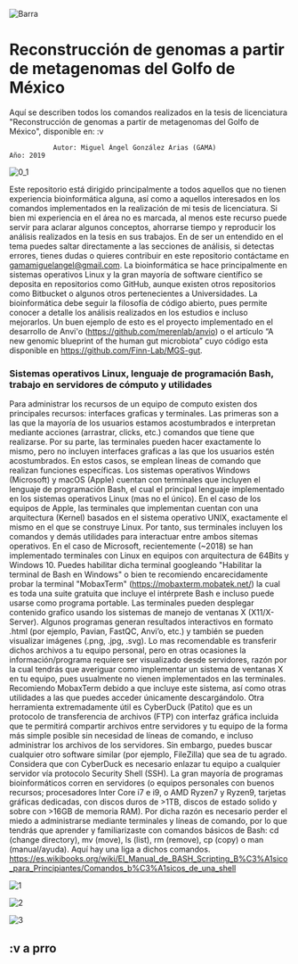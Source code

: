 ![Barra](https://user-images.githubusercontent.com/51969194/68169367-74d35c80-ff31-11e9-87e3-6dd06aa1737d.png)

# Reconstrucción de genomas a partir de metagenomas del Golfo de México
Aquí se describen todos los comandos realizados en la tesis de licenciatura "Reconstrucción de genomas a partir de metagenomas del Golfo de México", disponible en: :v

               Autor: Miguel Ángel González Arias (GAMA)                             Año: 2019
                    
                    
![0_1](https://user-images.githubusercontent.com/51969194/68175336-7e1af400-ff46-11e9-9d40-f3f6bf402ca3.png)

Este repositorio está dirigido principalmente a todos aquellos que no tienen experiencia bioinformática alguna, así como a aquellos interesados en los comandos implementados en la realización de mi tesis de licenciatura. Si bien mi experiencia en el área no es marcada, al menos este recurso puede servir para aclarar algunos conceptos, ahorrarse tiempo y reproducir los análisis realizados en la tesis en sus trabajos. En de ser un entendido en el tema puedes saltar directamente a las secciones de análisis, si detectas errores, tienes dudas o quieres contribuir en este repositorio contáctame en gamamiguelangel@gmail.com.
La bioinformática se hace principalmente en sistemas operativos Linux y la gran mayoría de software científico se deposita en repositorios como GitHub, aunque existen otros repositorios como Bitbucket o algunos otros pertenecientes a Universidades. La bioinformática debe seguir la filosofía de código abierto, pues permite conocer a detalle los análisis realizados en los estudios e incluso mejorarlos. Un buen ejemplo de esto es el proyecto implementado en el desarrollo de Anvi'o (https://github.com/merenlab/anvio) o el artículo “A new genomic blueprint of the human gut microbiota” cuyo código esta disponible en https://github.com/Finn-Lab/MGS-gut. 

### Sistemas operativos Linux, lenguaje de programación Bash, trabajo en servidores de cómputo y utilidades 
Para administrar los recursos de un equipo de computo existen dos principales recursos: interfaces graficas y terminales. Las primeras son a las que la mayoría de los usuarios estamos acostumbrados e interpretan mediante acciones (arrastrar, clicks, etc.) comandos que tiene que realizarse. Por su parte, las terminales pueden hacer exactamente lo mismo, pero no incluyen interfaces graficas a las que los usuarios estén acostumbrados. En estos casos, se emplean líneas de comando que realizan funciones específicas. 
Los sistemas operativos Windows (Microsoft) y macOS (Apple) cuentan con terminales que incluyen el lenguaje de programación Bash, el cual el principal lenguaje implementado en los sistemas operativos Linux (mas no el único). En el caso de los equipos de Apple, las terminales que implementan cuentan con una arquitectura (Kernel) basados en el sistema operativo UNIX, exactamente el mismo en el que se construye Linux. Por tanto, sus terminales incluyen los comandos y demás utilidades para interactuar entre ambos sitemas operativos. En el caso de Microsoft, recientemente (~2018) se han implementado terminales con Linux en equipos con arquitectura de 64Bits y Windows 10. Puedes habilitar dicha terminal googleando "Habilitar la terminal de Bash en Windows" o bien te recomiendo encarecidamente probar la terminal "MobaxTerm" (https://mobaxterm.mobatek.net/) la cual es toda una suite gratuita que incluye el intérprete Bash e incluso puede usarse como programa portable. 
Las terminales pueden desplegar contenido grafico usando los sistemas de manejo de ventanas X (X11/X-Server). Algunos programas generan resultados interactivos en formato .html (por ejemplo, Pavian, FastQC, Anvi’o, etc.) y también se pueden visualizar imágenes (.png, .jpg, .svg). Lo mas recomendable es transferir dichos archivos a tu equipo personal, pero en otras ocasiones la información/programa requiere ser visualizado desde servidores, razón por la cual tendrás que averiguar como implementar un sistema de ventanas X en tu equipo, pues usualmente no vienen implementados en las terminales. Recomiendo MobaxTerm debido a que incluye este sistema, así como otras utilidades a las que puedes acceder únicamente descargándolo. 
Otra herramienta extremadamente útil es CyberDuck (Patito) que es un protocolo de transferencia de archivos (FTP) con interfaz gráfica incluida que te permitirá compartir archivos entre servidores y tu equipo de la forma más simple posible sin necesidad de líneas de comando, e incluso administrar los archivos de los servidores. Sin embargo, puedes buscar cualquier otro software similar (por ejemplo, FileZilla) que sea de tu agrado. Considera que con CyberDuck es necesario enlazar tu equipo a cualquier servidor vía protocolo Security Shell (SSH).
La gran mayoría de programas bioinformáticos corren en servidores (o equipos personales con buenos recursos; procesadores Inter Core i7 e i9, o AMD Ryzen7 y Ryzen9, tarjetas gráficas dedicadas, con discos duros de >1TB, discos de estado solido y sobre con >16GB de memoria RAM). Por dicha razón es necesario perder el miedo a administrarse mediante terminales y líneas de comando, por lo que tendrás que aprender y familiarizaste con comandos básicos de Bash: cd (change directory), mv (move), ls (list), rm (remove), cp (copy) o man (manual/ayuda). Aquí hay una liga a dichos comandos.
https://es.wikibooks.org/wiki/El_Manual_de_BASH_Scripting_B%C3%A1sico_para_Principiantes/Comandos_b%C3%A1sicos_de_una_shell



![1](https://user-images.githubusercontent.com/51969194/68170108-1b206180-ff34-11e9-8f7d-0fe1dc27301f.png)

![2](https://user-images.githubusercontent.com/51969194/68170109-1b206180-ff34-11e9-8b28-9d6ae64a2951.png)

![3](https://user-images.githubusercontent.com/51969194/68170106-1a87cb00-ff34-11e9-8cc8-003459b94f6f.png)

## :v a prro 

